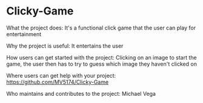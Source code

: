 # Clicky-Game

What the project does:
It's a functional click game that the user can play for entertainment

Why the project is useful:
It entertains the user

How users can get started with the project:
Clicking on an image to start the game, the user then has to try to guess which image they haven't clicked on

Where users can get help with your project:
https://github.com/MV5174/Clicky-Game

Who maintains and contributes to the project:
Michael Vega